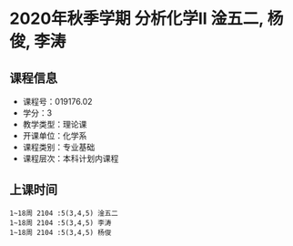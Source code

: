 # 2020年秋季学期 分析化学II 淦五二, 杨俊, 李涛






## 课程信息

- 课程号：019176.02
- 学分：3
- 教学类型：理论课
- 开课单位：化学系
- 课程类别：专业基础
- 课程层次：本科计划内课程

## 上课时间

```
1~18周 2104 :5(3,4,5) 淦五二
1~18周 2104 :5(3,4,5) 李涛
1~18周 2104 :5(3,4,5) 杨俊
```

